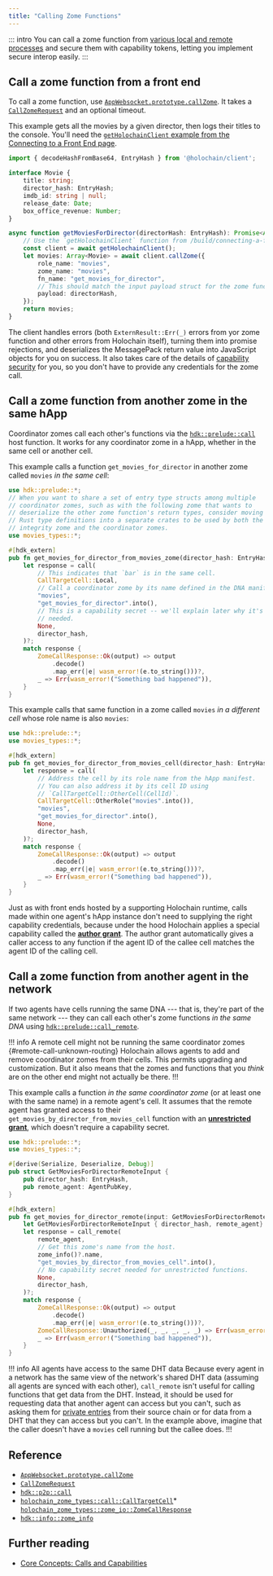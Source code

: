 ```yaml
---
title: "Calling Zome Functions"
---
```


::: intro
You can call a zome function from [various local and remote processes](/build/connecting-the-parts/#what-processes-can-connect-to-a-happ) and secure them with capability tokens, letting you implement secure interop easily.
:::

## Call a zome function from a front end

To call a zome function, use [`AppWebsocket.prototype.callZome`](https://github.com/holochain/holochain-client-js/blob/main/docs/client.appwebsocket.callzome.md). It takes a [`CallZomeRequest`](https://github.com/holochain/holochain-client-js/blob/main/docs/client.callzomerequest.md) and an optional timeout.

This example gets all the movies by a given director, then logs their titles to the console. You'll need the [`getHolochainClient` example from the Connecting to a Front End page](/build/connecting-a-front-end/#connect-to-a-happ-with-the-javascript-client).

```typescript
import { decodeHashFromBase64, EntryHash } from '@holochain/client';

interface Movie {
    title: string;
    director_hash: EntryHash;
    imdb_id: string | null;
    release_date: Date;
    box_office_revenue: Number;
}

async function getMoviesForDirector(directorHash: EntryHash): Promise<Array<Movie>> {
    // Use the `getHolochainClient` function from /build/connecting-a-front-end/
    const client = await getHolochainClient();
    let movies: Array<Movie> = await client.callZome({
        role_name: "movies",
        zome_name: "movies",
        fn_name: "get_movies_for_director",
        // This should match the input payload struct for the zome function.
        payload: directorHash,
    });
    return movies;
}
```

The client handles errors (both `ExternResult::Err(_)` errors from yor zome function and other errors from Holochain itself), turning them into promise rejections, and deserializes the MessagePack return value into JavaScript objects for you on success. It also takes care of the details of [capability security](/build/connecting-the-parts/#securing-zome-functions-against-unauthorized-access) for you, so you don't have to provide any credentials for the zome call.

## Call a zome function from another zome in the same hApp

Coordinator zomes call each other's functions via the [`hdk::prelude::call`](https://docs.rs/hdk/latest/hdk/p2p/fn.call.html) host function. It works for any coordinator zome in a hApp, whether in the same cell or another cell.

This example calls a function `get_movies_for_director` in another zome called `movies` _in the same cell_:

```rust
use hdk::prelude::*;
// When you want to share a set of entry type structs among multiple
// coordinator zomes, such as with the following zome that wants to
// deserialize the other zome function's return types, consider moving the
// Rust type definitions into a separate crates to be used by both the
// integrity zome and the coordinator zomes.
use movies_types::*;

#[hdk_extern]
pub fn get_movies_for_director_from_movies_zome(director_hash: EntryHash) -> ExternResult<Vec<Movie>> {
    let response = call(
        // This indicates that `bar` is in the same cell.
        CallTargetCell::Local,
        // Call a coordinator zome by its name defined in the DNA manifest.
        "movies",
        "get_movies_for_director".into(),
        // This is a capability secret -- we'll explain later why it's not
        // needed.
        None,
        director_hash,
    )?;
    match response {
        ZomeCallResponse::Ok(output) => output
            .decode()
            .map_err(|e| wasm_error!(e.to_string()))?,
        _ => Err(wasm_error!("Something bad happened")),
    }
}
```

This example calls that same function in a zome called `movies` _in a different cell_ whose role name is also `movies`:

```rust
use hdk::prelude::*;
use movies_types::*;

#[hdk_extern]
pub fn get_movies_for_director_from_movies_cell(director_hash: EntryHash) -> ExternResult<Vec<Movie>> {
    let response = call(
        // Address the cell by its role name from the hApp manifest.
        // You can also address it by its cell ID using
        // `CallTargetCell::OtherCell(CellId)`.
        CallTargetCell::OtherRole("movies".into()),
        "movies",
        "get_movies_for_director".into(),
        None,
        director_hash,
    )?;
    match response {
        ZomeCallResponse::Ok(output) => output
            .decode()
            .map_err(|e| wasm_error!(e.to_string()))?,
        _ => Err(wasm_error!("Something bad happened")),
    }
}
```

Just as with front ends hosted by a supporting Holochain runtime, calls made within one agent's hApp instance don't need to supplying the right capability credentials, because under the hood Holochain applies a special capability called the [**author grant**](/concepts/8_calls_capabilities/#author-grant). The author grant automatically gives a caller access to any function if the agent ID of the callee cell matches the agent ID of the calling cell.

## Call a zome function from another agent in the network

If two agents have cells running the same DNA --- that is, they're part of the same network --- they can call each other's zome functions _in the same DNA_ using [`hdk::prelude::call_remote`](https://docs.rs/hdk/latest/hdk/p2p/fn.call_remote.html).

!!! info A remote cell might not be running the same coordinator zomes {#remote-call-unknown-routing}
Holochain allows agents to add and remove coordinator zomes from their cells. This permits upgrading and customization. But it also means that the zomes and functions that you _think_ are on the other end might not actually be there.
!!!

This example calls a function _in the same coordinator zome_ (or at least one with the same name) in a remote agent's cell. It assumes that the remote agent has granted access to their `get_movies_by_director_from_movies_cell` function with an [**unrestricted grant**](/build/capabilities/#unrestricted), which doesn't require a capability secret.

```rust
use hdk::prelude::*;
use movies_types::*;

#[derive(Serialize, Deserialize, Debug)]
pub struct GetMoviesForDirectorRemoteInput {
    pub director_hash: EntryHash,
    pub remote_agent: AgentPubKey,
}

#[hdk_extern]
pub fn get_movies_for_director_remote(input: GetMoviesForDirectorRemoteInput) -> ExternResult<Vec<Movie>> {
    let GetMoviesForDirectorRemoteInput { director_hash, remote_agent} = input;
    let response = call_remote(
        remote_agent,
        // Get this zome's name from the host.
        zome_info()?.name,
        "get_movies_by_director_from_movies_cell".into(),
        // No capability secret needed for unrestricted functions.
        None,
        director_hash,
    )?;
    match response {
        ZomeCallResponse::Ok(output) => output
            .decode()
            .map_err(|e| wasm_error!(e.to_string()))?,
        ZomeCallResponse::Unauthorized(_, _, _, _, _) => Err(wasm_error!("I wasn't allowed to call this function on remote device")),
        _ => Err(wasm_error!("Something bad happened")),
    }
}
```

!!! info All agents have access to the same DHT data
Because every agent in a network has the same view of the network's shared DHT data (assuming all agents are synced with each other), `call_remote` isn't useful for calling functions that get data from the DHT. Instead, it should be used for requesting data that another agent can access but you can't, such as asking them for [private entries](/build/entries/#private-entry-type) from their source chain or for data from a DHT that they can access but you can't. In the example above, imagine that the caller doesn't have a `movies` cell running but the callee does.
!!!

## Reference

* [`AppWebsocket.prototype.callZome`](https://github.com/holochain/holochain-client-js/blob/main/docs/client.appwebsocket.callzome.md)
* [`CallZomeRequest`](https://github.com/holochain/holochain-client-js/blob/main/docs/client.callzomerequest.md)
* [`hdk::p2p::call`](https://docs.rs/hdk/latest/hdk/p2p/fn.call.html)
* [`holochain_zome_types::call::CallTargetCell`](https://docs.rs/holochain_zome_types/latest/holochain_zome_types/call/enum.CallTargetCell.html)* [`holochain_zome_types::zome_io::ZomeCallResponse`](https://docs.rs/holochain_zome_types/latest/holochain_zome_types/zome_io/enum.ZomeCallResponse.html)
* [`hdk::info::zome_info`](https://docs.rs/hdk/latest/hdk/info/fn.zome_info.html)

## Further reading

* [Core Concepts: Calls and Capabilities](/concepts/8_calls_capabilities)